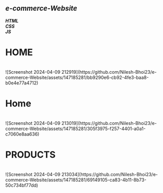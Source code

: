 ## <i>e-commerce-Website
<b> HTML </b> <br>
<b> CSS </b> <br>
<b> JS </b> <br>
</i>
<h1>HOME</h1><br>
![Screenshot 2024-04-09 212919](https://github.com/Nilesh-Bhoi23/e-commerce-Website/assets/147185281/bb9290e6-cb92-4fe3-baa8-b0e4e77a4712)
<h1>Home</h1><br>
![Screenshot 2024-04-09 213019](https://github.com/Nilesh-Bhoi23/e-commerce-Website/assets/147185281/305f3975-f257-4401-a0a1-c7060e8aa636)
<h1>PRODUCTS</h1><br>
![Screenshot 2024-04-09 213034](https://github.com/Nilesh-Bhoi23/e-commerce-Website/assets/147185281/69149105-ca83-4b11-8b73-50c734bf77dd)
